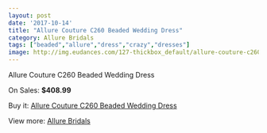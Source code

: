```yaml
---
layout: post
date: '2017-10-14'
title: "Allure Couture C260 Beaded Wedding Dress"
category: Allure Bridals
tags: ["beaded","allure","dress","crazy","dresses"]
image: http://img.eudances.com/127-thickbox_default/allure-couture-c260-beaded-wedding-dress.jpg
---
```

Allure Couture C260 Beaded Wedding Dress

On Sales: **$408.99**
<a href="https://www.eudances.com/en/allure-bridals/42-allure-couture-c260-beaded-wedding-dress.html"><amp-img layout="responsive" width="600" height="600" src="//img.eudances.com/127-thickbox_default/allure-couture-c260-beaded-wedding-dress.jpg" alt="Allure Couture C260 Beaded Wedding Dress 0" /></a>
<a href="https://www.eudances.com/en/allure-bridals/42-allure-couture-c260-beaded-wedding-dress.html"><amp-img layout="responsive" width="600" height="600" src="//img.eudances.com/130-thickbox_default/allure-couture-c260-beaded-wedding-dress.jpg" alt="Allure Couture C260 Beaded Wedding Dress 1" /></a>
<a href="https://www.eudances.com/en/allure-bridals/42-allure-couture-c260-beaded-wedding-dress.html"><amp-img layout="responsive" width="600" height="600" src="//img.eudances.com/129-thickbox_default/allure-couture-c260-beaded-wedding-dress.jpg" alt="Allure Couture C260 Beaded Wedding Dress 2" /></a>
<a href="https://www.eudances.com/en/allure-bridals/42-allure-couture-c260-beaded-wedding-dress.html"><amp-img layout="responsive" width="600" height="600" src="//img.eudances.com/128-thickbox_default/allure-couture-c260-beaded-wedding-dress.jpg" alt="Allure Couture C260 Beaded Wedding Dress 3" /></a>

Buy it: [Allure Couture C260 Beaded Wedding Dress](https://www.eudances.com/en/allure-bridals/42-allure-couture-c260-beaded-wedding-dress.html "Allure Couture C260 Beaded Wedding Dress")

View more: [Allure Bridals](https://www.eudances.com/en/2-allure-bridals "Allure Bridals")